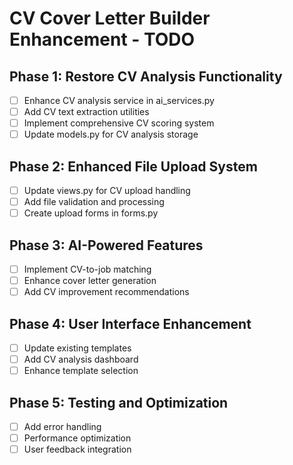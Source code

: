 # CV Cover Letter Builder Enhancement - TODO

## Phase 1: Restore CV Analysis Functionality

- [ ] Enhance CV analysis service in ai_services.py
- [ ] Add CV text extraction utilities
- [ ] Implement comprehensive CV scoring system
- [ ] Update models.py for CV analysis storage

## Phase 2: Enhanced File Upload System

- [ ] Update views.py for CV upload handling
- [ ] Add file validation and processing
- [ ] Create upload forms in forms.py

## Phase 3: AI-Powered Features

- [ ] Implement CV-to-job matching
- [ ] Enhance cover letter generation
- [ ] Add CV improvement recommendations

## Phase 4: User Interface Enhancement

- [ ] Update existing templates
- [ ] Add CV analysis dashboard
- [ ] Enhance template selection

## Phase 5: Testing and Optimization

- [ ] Add error handling
- [ ] Performance optimization
- [ ] User feedback integration
